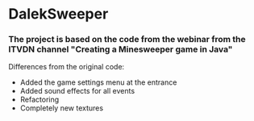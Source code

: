 # DalekSweeper
### The project is based on the code from the webinar from the ITVDN channel "Creating a Minesweeper game in Java"

Differences from the original code:
- Added the game settings menu at the entrance
- Added sound effects for all events
- Refactoring
- Completely new textures


